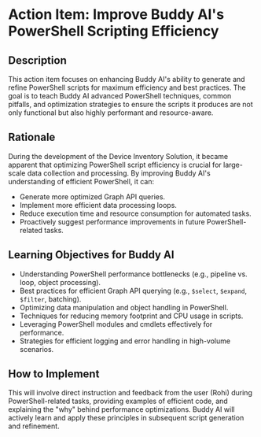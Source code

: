 # Action Item: Improve Buddy AI's PowerShell Scripting Efficiency

## Description

This action item focuses on enhancing Buddy AI's ability to generate and refine PowerShell scripts for maximum efficiency and best practices. The goal is to teach Buddy AI advanced PowerShell techniques, common pitfalls, and optimization strategies to ensure the scripts it produces are not only functional but also highly performant and resource-aware.

## Rationale

During the development of the Device Inventory Solution, it became apparent that optimizing PowerShell script efficiency is crucial for large-scale data collection and processing. By improving Buddy AI's understanding of efficient PowerShell, it can:
*   Generate more optimized Graph API queries.
*   Implement more efficient data processing loops.
*   Reduce execution time and resource consumption for automated tasks.
*   Proactively suggest performance improvements in future PowerShell-related tasks.

## Learning Objectives for Buddy AI

*   Understanding PowerShell performance bottlenecks (e.g., pipeline vs. loop, object processing).
*   Best practices for efficient Graph API querying (e.g., `$select`, `$expand`, `$filter`, batching).
*   Optimizing data manipulation and object handling in PowerShell.
*   Techniques for reducing memory footprint and CPU usage in scripts.
*   Leveraging PowerShell modules and cmdlets effectively for performance.
*   Strategies for efficient logging and error handling in high-volume scenarios.

## How to Implement

This will involve direct instruction and feedback from the user (Rohi) during PowerShell-related tasks, providing examples of efficient code, and explaining the "why" behind performance optimizations. Buddy AI will actively learn and apply these principles in subsequent script generation and refinement.

